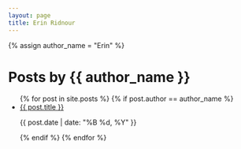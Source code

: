 ```yaml
---
layout: page
title: Erin Ridnour
---
```


{% assign author_name = "Erin" %} 

<h1>Posts by {{ author_name }}</h1>

<ul>
  {% for post in site.posts %}
    {% if post.author == author_name %}
      <li>
        <a href="{{ post.url }}">{{ post.title }}</a>
        <p>{{ post.date | date: "%B %d, %Y" }}</p>
      </li>
    {% endif %}
  {% endfor %}
</ul>
